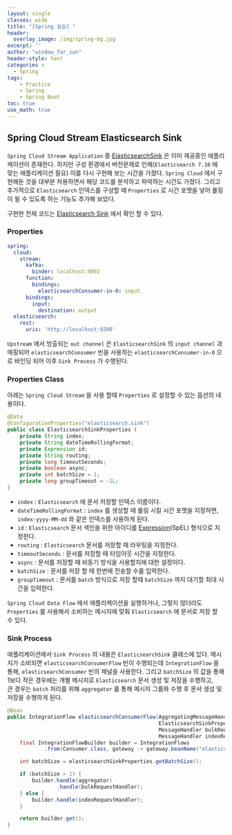 ```yaml
--- 
layout: single
classes: wide
title: "[Spring 실습] "
header:
  overlay_image: /img/spring-bg.jpg
excerpt: ''
author: "window_for_sun"
header-style: text
categories :
  - Spring
tags:
    - Practice
    - Spring
    - Spring Boot
toc: true
use_math: true
---  
```


## Spring Cloud Stream Elasticsearch Sink
`Spring Cloud Stream Application` 중 [ElasticsearchSink](https://github.com/spring-cloud/stream-applications/blob/main/applications/sink/elasticsearch-sink/README.adoc)
은 이미 제공중인 애플리케이션이 존재한다. 
하지만 구성 환경에서 버전문제로 인해(`Elasticsearch 7.10` 에 맞는 애플리케이션 필요)
이를 다시 구현해 보는 시간을 가졌다. 
`Spring Cloud` 에서 구현해둔 것을 대부분 차용하면서 해당 코드를 분석하고 파악하는 시간도 가졌다. 
그리고 추가적으로 `Elasticsearch` 인덱스를 구성할 때 `Properties` 로 시간 포맷을 넣어 롤링이 될 수 있도록 하는 기능도 추가해 보았다.  

구현한 전체 코드는 [Elasticsearch Sink](https://github.com/windowforsun/spring-cloud-stream-es-sink)
에서 확인 할 수 있다.  

### Properties

```yaml
spring:
  cloud:
    stream:
      kafka:
        binder: localhost:9092
      function:
        bindings:
          elasticsearchConsumer-in-0: input
      bindings:
        input:
          destination: output
  elasticsearch:
    rest:
      uris: 'http://localhost:9200'
```  

`Upstream` 에서 방출되는 `out channel` 은 `ElasticsearchSink` 의 `input channel` 과 매핑되어 
`elasticsearchConsumer` 빈을 사용하는 `elasticsearchConsumer-in-0` 으로 바인딩 되어 이후 `Sink Process` 가 수행된다.   

### Properties Class
아레는 `Spring Cloud Stream` 을 사용 할때 `Properties` 로 설정할 수 있는 옵션의 내용이다.  

```java
@Data
@ConfigurationProperties("elasticsearch.sink")
public class ElasticsearchSinkProperties {
    private String index;
    private String dateTimeRollingFormat;
    private Expression id;
    private String routing;
    private long timeoutSeconds;
    private boolean async;
    private int batchSize = 1;
    private long groupTimeout = -1L;
}
```  

- `index` : `Elasticsearch` 에 문서 저장할 인덱스 이름이다. 
- `dateTimeRollingFormat` : `index` 를 생성할 때 롤링 시킬 시간 포맷을 지정하면, `index-yyyy-MM-dd` 와 같은 인덱스를 사용하게 된다. 
- `id` : `Elasticsearch` 문서 색인을 위한 아이디를 [Expression](https://docs.spring.io/spring-framework/reference/core/expressions.html)(SpEL) 형식으로 지정한다. 
- `routing` : `Elasticsearch` 문서를 저장할 때 라우팅을 지정한다. 
- `timeoutSeconds` : 문서를 저장할 때 타임아웃 시간을 지정한다. 
- `async` : 문서를 저장할 때 비동기 방식을 사용할지에 대한 설정이다. 
- `batchSize` : 문서를 저장 할 때 한번에 전송할 수를 입력한다. 
- `groupTimeout` : 문서를 `batch` 방식으로 저장 할때 `batchSize` 까지 대기할 최대 시간을 입력한다.  

`Spring Cloud Data Flow` 에서 애플리케이션을 실행하거나, 
그렇지 않더라도 `Properties` 를 사용해서 소비하는 메시지에 맞춰 `Elasticsearch` 에 문서로 저장 할 수 있다.  

### Sink Process
애플리케이션에서 `Sink Process` 의 내용은 `ElasticsearchSink` 클래스에 있다. 
메시지가 소비되면 `elasticsearchConsumerFlow` 빈이 수행되는데 `IntegrationFlow` 을 통해, 
`elasticsearchConsumer` 빈의 채널을 사용한다. 
그리고 `batchSize` 의 값을 통해 1보다 작은 경우에는 개별 메시지로 `Elasticsearch` 문서 생성 및 저장을 수행하고,  
큰 경우는 `batch` 처리를 위해 `aggregator` 를 통해 메시지 그룹화 수행 후 문서 생성 및 저장을 수행하게 된다.  

```java
@Bean
public IntegrationFlow elasticsearchConsumerFlow(AggregatingMessageHandler aggregator,
                                                 ElasticsearchSinkProperties elasticsearchSinkProperties,
                                                 MessageHandler bulkRequestHandler,
                                                 MessageHandler indexRequestHandler) {
    final IntegrationFlowBuilder builder = IntegrationFlows
            .from(Consumer.class, gateway -> gateway.beanName("elasticsearchConsumer"));

    int batchSize = elasticsearchSinkProperties.getBatchSize();

    if (batchSize > 1) {
        builder.handle(aggregator)
                .handle(bulkRequestHandler);
    } else {
        builder.handle(indexRequestHandler);
    }

    return builder.get();
}
```  
